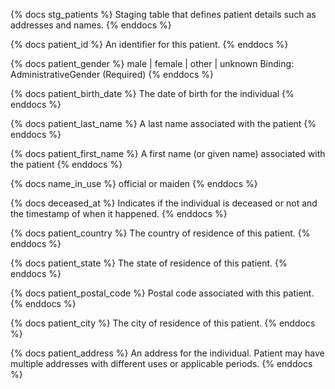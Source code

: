 {% docs stg_patients %}
Staging table that defines patient details such as addresses and names.
{% enddocs %}

{% docs patient_id %}
An identifier for this patient.
{% enddocs %}

{% docs patient_gender %}
male | female | other | unknown
Binding: AdministrativeGender (Required)
{% enddocs %}

{% docs patient_birth_date %}
The date of birth for the individual
{% enddocs %}

{% docs patient_last_name %}
A last name associated with the patient
{% enddocs %}

{% docs patient_first_name %}
A first name (or given name) associated with the patient
{% enddocs %}

{% docs name_in_use %}
official or maiden
{% enddocs %}

{% docs deceased_at %}
Indicates if the individual is deceased or not and the timestamp of when it happened.
{% enddocs %}

{% docs patient_country %}
The country of residence of this patient.
{% enddocs %}

{% docs patient_state %}
The state of residence of this patient.
{% enddocs %}

{% docs patient_postal_code %}
Postal code associated with this patient.
{% enddocs %}

{% docs patient_city %}
The city of residence of this patient.
{% enddocs %}

{% docs patient_address %}
An address for the individual. Patient may have multiple addresses with different uses or applicable periods.
{% enddocs %}
